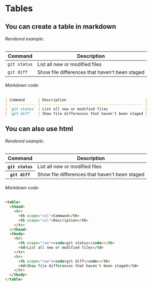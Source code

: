 # Tables

## You can create a table in markdown

###### Rendered example:

| Command      | Description                                    |
| ------------ | ---------------------------------------------- |
| `git status` | List all new or modified files                 |
| `git diff`   | Show file differences that haven't been staged |

###### Markdown code:

```md
| Command      | Description                                    |
| ------------ | ---------------------------------------------- |
| `git status` | List all new or modified files                 |
| `git diff`   | Show file differences that haven't been staged |
```

## You can also use html

###### Rendered example:

<table>
  <thead>
    <tr>
      <th scope="col">Command</th>
      <th scope="col">Description</th>
    </tr>
  </thead>
  <tbody>
    <tr>
      <th scope="row"><code>git status</code></th>
      <td>List all new or modified files</td>
    </tr>
    <tr>
      <th scope="row"><code>git diff</code></th>
      <td>Show file differences that haven't been staged</td>
    </tr>
  </tbody>
</table>

###### Markdown code:

```md
<table>
  <thead>
    <tr>
      <th scope="col">Command</th>
      <th scope="col">Description</th>
    </tr>
  </thead>
  <tbody>
    <tr>
      <th scope="row"><code>git status</code></th>
      <td>List all new or modified files</td>
    </tr>
    <tr>
      <th scope="row"><code>git diff</code></th>
      <td>Show file differences that haven't been staged</td>
    </tr>
  </tbody>
</table>
```
